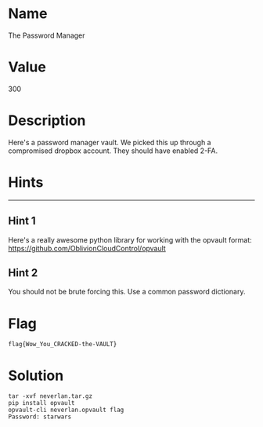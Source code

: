 # Name
The Password Manager

# Value
300 

# Description

Here's a password manager vault. We picked this up through a compromised dropbox account. They should have enabled 2-FA.

# Hints
-----------------------------------------------------------------

## Hint 1
Here's a really awesome python library for working with the opvault format:
https://github.com/OblivionCloudControl/opvault

## Hint 2
You should not be brute forcing this. Use a common password dictionary.

# Flag

`flag{Wow_You_CRACKED-the-VAULT}`

# Solution

```
tar -xvf neverlan.tar.gz
pip install opvault
opvault-cli neverlan.opvault flag
Password: starwars
```
